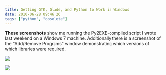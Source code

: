 ```yaml
---
title: Getting GTK, Glade, and Python to Work in Windows
date: 2010-06-28 09:46:26
tags: ["python", "obsolete"]
---
```




__These screenshots__ show me running the Py2EXE-compiled script I wrote last weekend on a Windows 7 machine. Additionally there is a screenshot of the "Add/Remove Programs" window demonstrating which versions of which libraries were required.

<div class="text-center img-border">

![](https://swharden.com/static/2010/06/28/glade_exe.png)

![](https://swharden.com/static/2010/06/28/needToInstall.png)

</div>

